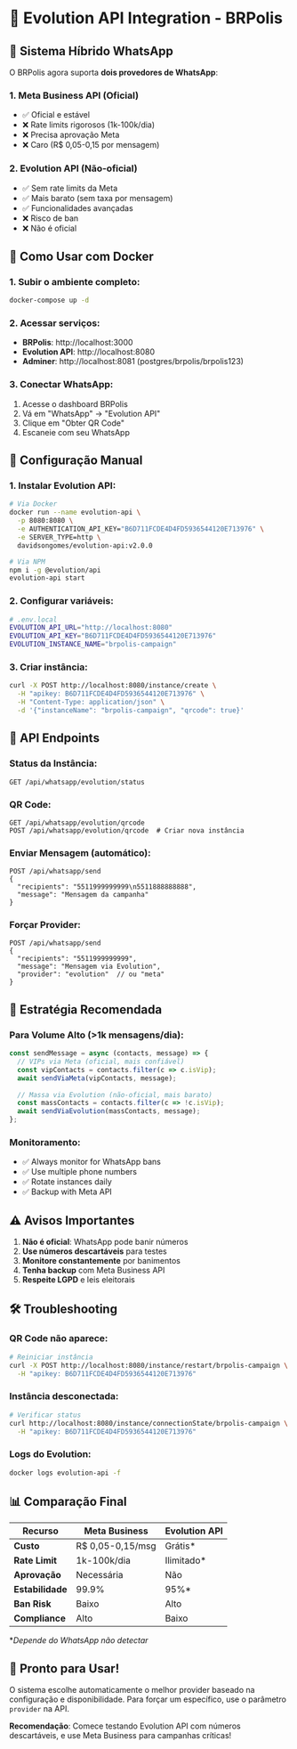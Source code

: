 # 📱 Evolution API Integration - BRPolis

## 🚀 Sistema Híbrido WhatsApp

O BRPolis agora suporta **dois provedores de WhatsApp**:

### 1. **Meta Business API** (Oficial)
- ✅ Oficial e estável
- ❌ Rate limits rigorosos (1k-100k/dia)
- ❌ Precisa aprovação Meta
- ❌ Caro (R$ 0,05-0,15 por mensagem)

### 2. **Evolution API** (Não-oficial)
- ✅ Sem rate limits da Meta
- ✅ Mais barato (sem taxa por mensagem)
- ✅ Funcionalidades avançadas
- ❌ Risco de ban
- ❌ Não é oficial

## 🐳 Como Usar com Docker

### 1. Subir o ambiente completo:
```bash
docker-compose up -d
```

### 2. Acessar serviços:
- **BRPolis**: http://localhost:3000
- **Evolution API**: http://localhost:8080
- **Adminer**: http://localhost:8081 (postgres/brpolis/brpolis123)

### 3. Conectar WhatsApp:
1. Acesse o dashboard BRPolis
2. Vá em "WhatsApp" → "Evolution API"
3. Clique em "Obter QR Code"
4. Escaneie com seu WhatsApp

## 🔧 Configuração Manual

### 1. Instalar Evolution API:
```bash
# Via Docker
docker run --name evolution-api \
  -p 8080:8080 \
  -e AUTHENTICATION_API_KEY="B6D711FCDE4D4FD5936544120E713976" \
  -e SERVER_TYPE=http \
  davidsongomes/evolution-api:v2.0.0

# Via NPM
npm i -g @evolution/api
evolution-api start
```

### 2. Configurar variáveis:
```bash
# .env.local
EVOLUTION_API_URL="http://localhost:8080"
EVOLUTION_API_KEY="B6D711FCDE4D4FD5936544120E713976"
EVOLUTION_INSTANCE_NAME="brpolis-campaign"
```

### 3. Criar instância:
```bash
curl -X POST http://localhost:8080/instance/create \
  -H "apikey: B6D711FCDE4D4FD5936544120E713976" \
  -H "Content-Type: application/json" \
  -d '{"instanceName": "brpolis-campaign", "qrcode": true}'
```

## 🔄 API Endpoints

### Status da Instância:
```http
GET /api/whatsapp/evolution/status
```

### QR Code:
```http
GET /api/whatsapp/evolution/qrcode
POST /api/whatsapp/evolution/qrcode  # Criar nova instância
```

### Enviar Mensagem (automático):
```http
POST /api/whatsapp/send
{
  "recipients": "5511999999999\n5511888888888",
  "message": "Mensagem da campanha"
}
```

### Forçar Provider:
```http
POST /api/whatsapp/send
{
  "recipients": "5511999999999",
  "message": "Mensagem via Evolution",
  "provider": "evolution"  // ou "meta"
}
```

## 🎯 Estratégia Recomendada

### Para Volume Alto (>1k mensagens/dia):
```javascript
const sendMessage = async (contacts, message) => {
  // VIPs via Meta (oficial, mais confiável)
  const vipContacts = contacts.filter(c => c.isVip);
  await sendViaMeta(vipContacts, message);
  
  // Massa via Evolution (não-oficial, mais barato)
  const massContacts = contacts.filter(c => !c.isVip);
  await sendViaEvolution(massContacts, message);
};
```

### Monitoramento:
- ✅ Always monitor for WhatsApp bans
- ✅ Use multiple phone numbers
- ✅ Rotate instances daily
- ✅ Backup with Meta API

## ⚠️ Avisos Importantes

1. **Não é oficial**: WhatsApp pode banir números
2. **Use números descartáveis** para testes
3. **Monitore constantemente** por banimentos
4. **Tenha backup** com Meta Business API
5. **Respeite LGPD** e leis eleitorais

## 🛠️ Troubleshooting

### QR Code não aparece:
```bash
# Reiniciar instância
curl -X POST http://localhost:8080/instance/restart/brpolis-campaign \
  -H "apikey: B6D711FCDE4D4FD5936544120E713976"
```

### Instância desconectada:
```bash
# Verificar status
curl http://localhost:8080/instance/connectionState/brpolis-campaign \
  -H "apikey: B6D711FCDE4D4FD5936544120E713976"
```

### Logs do Evolution:
```bash
docker logs evolution-api -f
```

## 📊 Comparação Final

| Recurso | Meta Business | Evolution API |
|---------|---------------|---------------|
| **Custo** | R$ 0,05-0,15/msg | Grátis* |
| **Rate Limit** | 1k-100k/dia | Ilimitado* |
| **Aprovação** | Necessária | Não |
| **Estabilidade** | 99.9% | 95%* |
| **Ban Risk** | Baixo | Alto |
| **Compliance** | Alto | Baixo |

*_Depende do WhatsApp não detectar_

## 🚀 Pronto para Usar!

O sistema escolhe automaticamente o melhor provider baseado na configuração e disponibilidade. Para forçar um específico, use o parâmetro `provider` na API.

**Recomendação**: Comece testando Evolution API com números descartáveis, e use Meta Business para campanhas críticas!